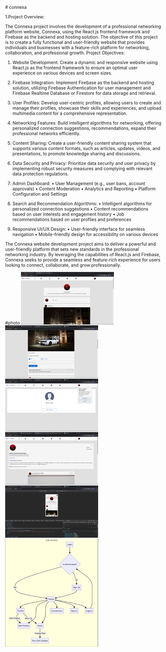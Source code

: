 #   c o n n e x a 

1.Project Overview: 

The Connexa project involves the development of a professional networking platform website, Connexa, using the React.js frontend framework and Firebase as the backend and hosting solution. The objective of this project is to create a fully functional and user-friendly website that provides individuals and businesses with a feature-rich platform for networking, collaboration, and professional growth.
Project Objectives:
1.	Website Development: Create a dynamic and responsive website using React.js as the frontend framework to ensure an optimal user experience on various devices and screen sizes.

2.	Firebase Integration: Implement Firebase as the backend and hosting solution, utilizing Firebase Authentication for user management and Firebase Realtime Database or Firestore for data storage and retrieval.

3.	User Profiles: Develop user-centric profiles, allowing users to create and manage their profiles, showcase their skills and experiences, and upload multimedia content for a comprehensive representation.

4.	Networking Features: Build intelligent algorithms for networking, offering personalized connection suggestions, recommendations, expand their professional networks efficiently.

5.	Content Sharing: Create a user-friendly content sharing system that supports various content formats, such as articles, updates, videos, and presentations, to promote knowledge sharing and discussions.

6.	Data Security and Privacy: Prioritize data security and user privacy by implementing robust security measures and complying with relevant data protection regulations.

7.	Admin Dashboard:
•	User Management (e.g., user bans, account approvals)
•	Content Moderation
•	Analytics and Reporting
•	Platform Configuration and Settings

8.	Search and Recommendation Algorithms:
•	Intelligent algorithms for personalized connection suggestions
•	Content recommendations based on user interests and engagement history
•	Job recommendations based on user profiles and preferences

9.	Responsive UI/UX Design:
•	User-friendly interface for seamless navigation
•	Mobile-friendly design for accessibility on various devices

The Connexa website development project aims to deliver a powerful and user-friendly platform that sets new standards in the professional networking industry. By leveraging the capabilities of React.js and Firebase, Connexa seeks to provide a seamless and feature-rich experience for users looking to connect, collaborate, and grow professionally.

#photo
<img src="public/Picture1.jpg" alt="React Logo" width="300">
<img src="public/Picture4.png" alt="React Logo" width="300">
<img src="public/Picture5.png" alt="React Logo" width="300">
<img src="public/Picture6.png" alt="React Logo" width="300">
<img src="public/Picture7.png" alt="React Logo" width="300">
<img src="public/Picture8.png" alt="React Logo" width="300">






 
 
 
 
 
 
 
 
 
 

 
 
